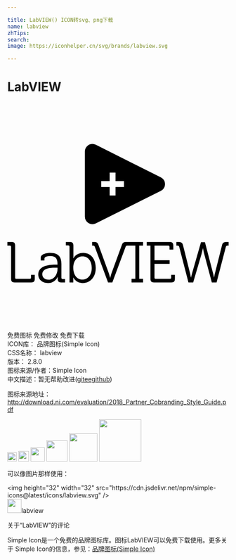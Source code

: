 ```yaml
---

title: LabVIEW() ICON转svg、png下载
name: labview
zhTips: 
search: 
image: https://iconhelper.cn/svg/brands/labview.svg

---
```


# LabVIEW  <small style="font-size: 60%;font-weight: 100"></small>

<div id="svg" class="svg-wrap">
<svg role="img" xmlns="http://www.w3.org/2000/svg" viewBox="0 0 24 24"><title>LabVIEW icon</title><path d="M9.176 4.469a.817.817 0 00-.768.816v7.055a.816.816 0 001.182.73l7.058-3.527a.818.818 0 000-1.463L9.59 4.553a.808.808 0 00-.414-.084zm1.918 3.107h.638v.916h.916v.639h-.916v.918h-.638V9.13h-.918v-.639h.918v-.916zm-4.752 7.51v.367h.262c.086 0 .136.05.136.137v3.869h.41v-.273a2.6 2.6 0 00-.011-.256h.011s.281.603 1.028.603c.82 0 1.41-.646 1.41-1.635 0-.97-.522-1.642-1.361-1.642-.802 0-1.065.598-1.065.598H7.15s.012-.113.012-.256v-1.131c0-.267-.112-.381-.379-.381h-.441zm2.855 0v.387h.063c.118 0 .18.018.224.136l1.436 3.85h.467l1.437-3.85c.044-.118.105-.136.223-.136h.834v3.601h-.41v.385h1.25v-.385h-.418v-3.601h.418v-.387h-1.805c-.31 0-.404.056-.516.361l-1.076 2.942c-.08.223-.168.566-.168.566h-.011s-.088-.343-.168-.566L9.9 15.447c-.105-.298-.199-.361-.51-.361h-.193zm5.922 0v.387h.404v3.607c0 .268.112.379.38.379h1.89c.268 0 .379-.111.379-.379v-.435h-.404v.29c0 .094-.05.14-.137.14h-1.535c-.087 0-.137-.046-.137-.14v-1.484h1.64v-.387h-1.64v-1.591h1.492c.087 0 .137.043.137.136v.293h.41v-.435c0-.268-.112-.381-.379-.381h-2.5zM0 15.088v.385h.268c.086 0 .136.043.136.136v3.471c0 .268.112.379.38.379h1.81c.267 0 .379-.111.379-.379v-.435h-.41v.29c0 .094-.05.137-.137.137H.976c-.086 0-.136-.043-.136-.136v-3.47c0-.267-.112-.378-.38-.378H0zm18.334 0v.385h.076c.118 0 .197.018.229.136l1.002 3.85h.515l.897-3.047c.08-.28.156-.64.156-.64h.012s.067.366.142.646l.815 3.041h.515l1.008-3.85c.031-.118.106-.136.23-.136H24v-.385h-.193c-.311 0-.453.055-.528.36l-.76 3.015c-.055.224-.1.467-.1.467h-.01s-.039-.243-.1-.467l-.877-3.358h-.43l-.963 3.358c-.062.224-.12.467-.12.467h-.01s-.039-.243-.095-.467l-.757-3.016c-.075-.304-.219-.36-.53-.36h-.193zM4.637 16.256c-.274 0-1.02.094-1.02.53v.298h.404v-.2c0-.23.454-.273.61-.273.572 0 .808.23.808.883v.037h-.173c-.542 0-1.916.038-1.916 1.076 0 .622.54.926 1.062.926.784 0 1.046-.678 1.04-.678h.01s-.005.094-.005.23c0 .256.106.374.373.374h.43v-.367h-.262c-.087 0-.137-.044-.137-.137v-1.498c0-.672-.236-1.201-1.224-1.201zm3.527.387c.578 0 .988.49.988 1.255 0 .796-.452 1.262-1.006 1.262-.671 0-.996-.628-.996-1.256 0-.889.492-1.261 1.014-1.261zm-2.906 1.224h.181v.143c0 .54-.362 1.162-.959 1.162-.466 0-.695-.298-.695-.59 0-.703.982-.715 1.473-.715Z"/></svg>
</div>
<detail full-name='labview'></detail>

<div class="detail-page">
<p>
<span><span class="badge-success badge">免费图标</span> <span class="badge-success badge">免费修改</span>  <span class="badge-success badge">免费下载</span> </span>
<br/>
<span>
ICON库：
<span class="badge-secondary badge">品牌图标(Simple Icon)</span> 
</span>
<br/>
<span>
CSS名称：
<span class="badge-secondary badge">labview</span> 
</span>

<br/>
<span>
版本：
<span class="badge-secondary badge">2.8.0</span> 
</span>
<br/>
<span>图标来源/作者：<span class="badge-light badge">Simple Icon</span></span> 
<br/>
<span class="zh-detail">中文描述：暂无<span class="help-link"><span>帮助改进</span>(<a href="https://gitee.com/liuwave/icon-helper/edit/master/json/brands/labview.json" target="_blank" rel="noopener noreferrer">gitee</a><a href="https://github.com/liuwave/icon-helper/edit/master/json/brands/labview.json" target="_blank" rel="noopener noreferrer">github</a></span>)</span><br/>
</p>
</div><div class="description description alert alert-light"><p>图标来源地址：<a href="http://download.ni.com/evaluation/2018_Partner_Cobranding_Style_Guide.pdf" target="_blank" rel="noopener noreferrer">http://download.ni.com/evaluation/2018_Partner_Cobranding_Style_Guide.pdf</a></p></div>
<div class="alert alert-dark">
<img height="21" width="21" src="https://cdn.jsdelivr.net/npm/simple-icons@latest/icons/labview.svg" />
<img height="24" width="24" src="https://cdn.jsdelivr.net/npm/simple-icons@latest/icons/labview.svg" />
<img height="32" width="32" src="https://cdn.jsdelivr.net/npm/simple-icons@latest/icons/labview.svg" />
<img height="48" width="48" src="https://cdn.jsdelivr.net/npm/simple-icons@latest/icons/labview.svg" />
<img height="64" width="64" src="https://cdn.jsdelivr.net/npm/simple-icons@latest/icons/labview.svg" />
<img height="96" width="96" src="https://cdn.jsdelivr.net/npm/simple-icons@latest/icons/labview.svg" />

</div>
<div>
  <p>可以像图片那样使用：    
  </p>
  <div class="alert alert-primary" style="font-size: 14px">
    &lt;img height="32" width="32" src="https://cdn.jsdelivr.net/npm/simple-icons@latest/icons/labview.svg" /&gt;
    <copy-btn content='<img height="32" width="32" src="https://cdn.jsdelivr.net/npm/simple-icons@latest/icons/labview.svg" />'></copy-btn>
  </div>
  <div class="alert alert-secondary">
    <img height="32" width="32" src="https://cdn.jsdelivr.net/npm/simple-icons@latest/icons/labview.svg" />labview
    <copy-btn content="labview" btn-title="复制图标名称"></copy-btn>
  </div>
</div>

<Vssue title="关于“LabVIEW”的评论" >关于“LabVIEW”的评论</Vssue>


<div><p>Simple Icon是一个免费的品牌图标库。图标LabVIEW可以免费下载使用。更多关于  Simple Icon的信息，参见：<a target="_blank" href="https://iconhelper.cn/brands.html">品牌图标(Simple Icon)</a>
</p></div>
